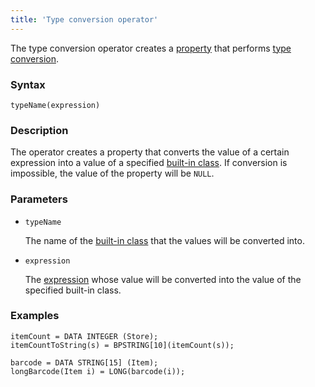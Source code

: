 ```yaml
---
title: 'Type conversion operator'
---
```


The type conversion operator creates a [property](Properties.md) that performs [type conversion](Type_conversion.md).

### Syntax

```
typeName(expression) 
```

### Description

The operator creates a property that converts the value of a certain expression into a value of a specified [built-in class](Built-in_classes.md). If conversion is impossible, the value of the property will be `NULL`.

### Parameters

- `typeName`

    The name of the [built-in class](Built-in_classes.md) that the values will be converted into.

- `expression`

    The [expression](Expression.md) whose value will be converted into the value of the specified built-in class.

### Examples

```lsf
itemCount = DATA INTEGER (Store);
itemCountToString(s) = BPSTRING[10](itemCount(s));

barcode = DATA STRING[15] (Item);
longBarcode(Item i) = LONG(barcode(i));
```
